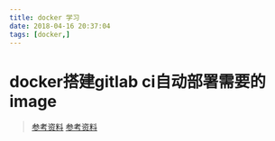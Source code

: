 ```yaml
---
title: docker 学习
date: 2018-04-16 20:37:04
tags: [docker,]
---
```



#  
<!--more-->

docker搭建gitlab ci自动部署需要的image
==============
> [参考资料](http://www.ruanyifeng.com/blog/2018/02/docker-tutorial.html)
> [参考资料](https://yeasy.gitbooks.io/docker_practice/content/repository/registry.html)
